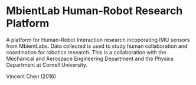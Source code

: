 # MbientLab Human-Robot Research Platform

A platform for Human-Robot Interaction research incoporating IMU sensors from MbientLabs. Data collected is used to study human collaboration and coordination for robotics research. This is a collaboration with the Mechanical and Aerospace Engineering Department and the Physics Department at Cornell University.

Vincent Chen (2016)
